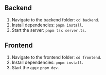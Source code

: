 ## Backend
1. Navigate to the backend folder: `cd backend`.
2. Install dependencies: `pnpm install`.
3. Start the server: `pnpm tsx server.ts`.

## Frontend
1. Navigate to the frontend folder: `cd frontend`.
2. Install dependencies: `pnpm install`.
3. Start the app: `pnpm dev`.
